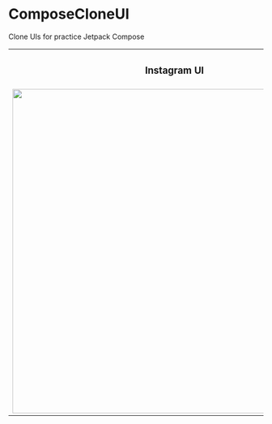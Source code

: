 # ComposeCloneUI
Clone UIs for practice Jetpack Compose


<table>
  <tr>
    <th><h3><strong> Instagram UI </strong></h3> </th>
    <th><h3><strong> Whatsapp UI </strong></h3> </th>
    <th><h3><strong> Instagram UI </strong></h3> </th>
  </tr>
 <tr>
    <td><img src="https://user-images.githubusercontent.com/16505173/157110052-5d37f70f-4f18-49fe-98d5-747010385aeb.png" height="640" /></td>
    <td><img src="https://user-images.githubusercontent.com/16505173/157110052-5d37f70f-4f18-49fe-98d5-747010385aeb.png" height="640" /></td>
    <td><img src="https://user-images.githubusercontent.com/16505173/157110052-5d37f70f-4f18-49fe-98d5-747010385aeb.png" height="640" /></td>
   </tr>
</table>
